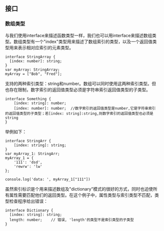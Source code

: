 ## 接口
### 数组类型
与我们使用interface来描述函数类型一样，我们也可以用interface来描述数组类型。数组类型有一个"index"类型用来描述了数组索引的类型，以及一个返回值类型用来表示相对应索引的元素类型。

```
interface StringArray {
  [index: number]: string;
}
var myArray: StringArray;
myArray = ["Bob", "Fred"];
```
支持的两种索引类型：string和number。数组可以同时使用这两种索引类型。但也存在限制，数字索引的返回值类型必须是字符串索引返回值类型的子类型。

```
interface Something {   
    [index: string]: number;
    [index: number]: number;  //数字索引的返回值类型是number,它是字符串索引的返回值类型的子类型；若[index: string]:string,则数字索引的返回值类型也必须是string
}
```
举例如下：

```
interface StringArr {
    [index: string]: string;
}
var myArray_1: StringArr;
myArray_1 = {
    '111': 'dsd',
    'rewrw': 'lw'
};

console.log('data: ', myArray_1["111"])
```
虽然索引标识是个用来描述数组及"dictionary"模式的很好的方式，同时也迫使所有属性需要匹配他们的返回类型。在这个例子中，属性类型与索引类型不匹配，类型检查程序给出错误：

```
interface Dictionary {
  [index: string]: string;
  length: number;    // 错误, 'length'的类型不是索引类型的子类型
} 
```
